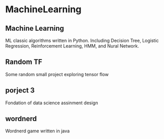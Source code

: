 # MachineLearning

## Machine Learning
ML classic algorithms written in Python. Including Decision Tree, Logistic Regression, Reinforcement Learning, HMM, and Nural Network.

## Random TF
Some random small project exploring tensor flow

## porject 3
Fondation of data science assinment design

## wordnerd
Wordnerd game written in java
